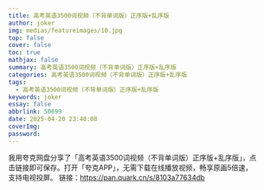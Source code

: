 ```yaml
---
title: 高考英语3500词视频（不背单词版）正序版+乱序版
author: joker
img: medias/featureimages/10.jpg
top: false
cover: false
toc: true
mathjax: false
summary: 高考英语3500词视频（不背单词版）正序版+乱序版
categories: 高考英语3500词视频（不背单词版）正序版+乱序版
tags:
  - 高考英语3500词视频（不背单词版）正序版+乱序版
keywords: joker
essay: false
abbrlink: 50699
date: 2025-04-20 23:40:08
coverImg:
password:
---
```


我用夸克网盘分享了「高考英语3500词视频（不背单词版）正序版+乱序版」，点击链接即可保存。打开「夸克APP」，无需下载在线播放视频，畅享原画5倍速，支持电视投屏。
链接：https://pan.quark.cn/s/8103a77634db
